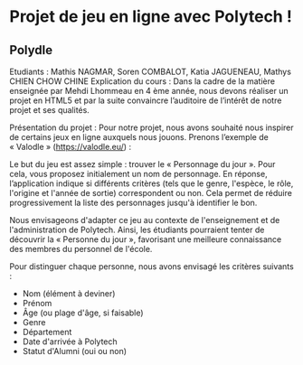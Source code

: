# Projet de jeu en ligne avec Polytech !

## Polydle
Etudiants : Mathis NAGMAR, Soren COMBALOT, Katia JAGUENEAU, Mathys CHIEN CHOW CHINE
Explication du cours :
Dans la cadre de la matière enseignée par Mehdi Lhommeau en 4 ème année, nous devons réaliser un
projet en HTML5 et par la suite convaincre l’auditoire de l’intérêt de notre projet et ses qualités.

Présentation du projet :
Pour notre projet, nous avons souhaité nous inspirer de certains jeux en ligne auxquels nous jouons.
Prenons l’exemple de « Valodle » (https://valodle.eu/) :

Le but du jeu est assez simple : trouver le « Personnage du jour ». Pour cela, vous proposez
initialement un nom de personnage. En réponse, l’application indique si différents critères (tels que
le genre, l'espèce, le rôle, l'origine et l'année de sortie) correspondent ou non. Cela permet de
réduire progressivement la liste des personnages jusqu'à identifier le bon.

Nous envisageons d'adapter ce jeu au contexte de l&#39;enseignement et de l'administration de Polytech.
Ainsi, les étudiants pourraient tenter de découvrir la « Personne du jour », favorisant une meilleure
connaissance des membres du personnel de l'école.

Pour distinguer chaque personne, nous avons envisagé les critères suivants :
- Nom (élément à deviner)
- Prénom
- Âge (ou plage d&#39;âge, si faisable)
- Genre
- Département
- Date d'arrivée à Polytech
- Statut d'Alumni (oui ou non)
